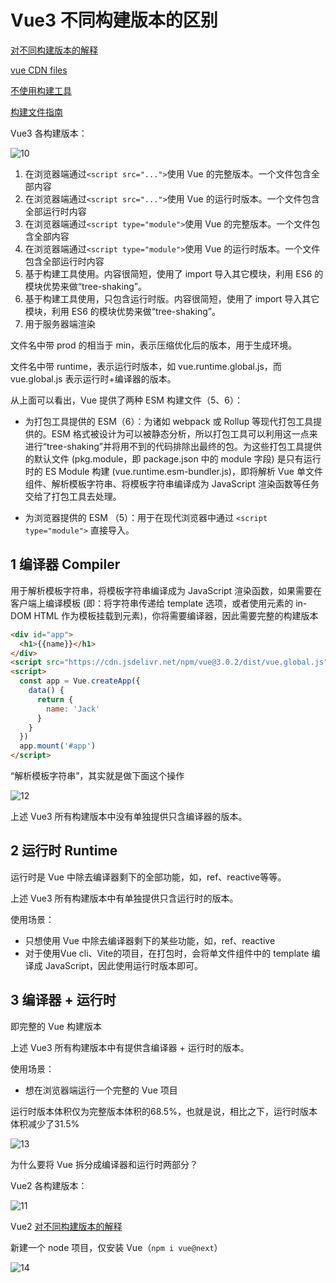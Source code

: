 # Vue3 不同构建版本的区别

[对不同构建版本的解释](https://v3.cn.vuejs.org/guide/installation.html#%E5%AF%B9%E4%B8%8D%E5%90%8C%E6%9E%84%E5%BB%BA%E7%89%88%E6%9C%AC%E7%9A%84%E8%A7%A3%E9%87%8A)

[vue CDN files](https://cdn.jsdelivr.net/npm/vue@3.0.2/dist/)

[不使用构建工具](https://cn.vuejs.org/guide/best-practices/production-deployment.html#without-build-tools)

[构建文件指南](https://github.com/vuejs/core/tree/main/packages/vue#which-dist-file-to-use)

Vue3 各构建版本：

![10](http://image.newarea.site/20230828/10.png)

1. 在浏览器端通过`<script src="...">`使用 Vue 的完整版本。一个文件包含全部内容
2. 在浏览器端通过`<script src="...">`使用 Vue 的运行时版本。一个文件包含全部运行时内容
3. 在浏览器端通过`<script type="module">`使用 Vue 的完整版本。一个文件包含全部内容
4. 在浏览器端通过`<script type="module">`使用 Vue 的运行时版本。一个文件包含全部运行时内容
5. 基于构建工具使用。内容很简短，使用了 import 导入其它模块，利用 ES6 的模块优势来做“tree-shaking”。
6. 基于构建工具使用，只包含运行时版。内容很简短，使用了 import 导入其它模块，利用 ES6 的模块优势来做“tree-shaking”。
7. 用于服务器端渲染



文件名中带 prod 的相当于 min，表示压缩优化后的版本，用于生成环境。

文件名中带 runtime，表示运行时版本，如 vue.runtime.global.js，而 vue.global.js 表示运行时+编译器的版本。

从上面可以看出，Vue 提供了两种 ESM 构建文件（5、6）：

- 为打包工具提供的 ESM（6）：为诸如 webpack 或 Rollup 等现代打包工具提供的。ESM 格式被设计为可以被静态分析，所以打包工具可以利用这一点来进行“tree-shaking”并将用不到的代码排除出最终的包。为这些打包工具提供的默认文件 (pkg.module，即 package.json 中的 module 字段) 是只有运行时的 ES Module 构建 (vue.runtime.esm-bundler.js)，即将解析 Vue 单文件组件、解析模板字符串、将模板字符串编译成为 JavaScript 渲染函数等任务交给了打包工具去处理。

- 为浏览器提供的 ESM （5）：用于在现代浏览器中通过 `<script type="module">` 直接导入。

## 1 编译器 Compiler

用于解析模板字符串，将模板字符串编译成为 JavaScript 渲染函数，如果需要在客户端上编译模板 (即：将字符串传递给 template 选项，或者使用元素的 in-DOM HTML 作为模板挂载到元素)，你将需要编译器，因此需要完整的构建版本

```html
<div id="app">
  <h1>{{name}}</h1>
</div>
<script src="https://cdn.jsdelivr.net/npm/vue@3.0.2/dist/vue.global.js"></script>
<script>
  const app = Vue.createApp({
    data() {
      return {
        name: 'Jack'
      }
    }
  })
  app.mount('#app')
</script>
```

“解析模板字符串”，其实就是做下面这个操作

![12](http://image.newarea.site/20230828/12.png)

上述 Vue3 所有构建版本中没有单独提供只含编译器的版本。

## 2 运行时 Runtime

运行时是 Vue 中除去编译器剩下的全部功能，如，ref、reactive等等。

上述 Vue3 所有构建版本中有单独提供只含运行时的版本。

使用场景：

- 只想使用 Vue 中除去编译器剩下的某些功能，如，ref、reactive
- 对于使用Vue cli、Vite的项目，在打包时，会将单文件组件中的 template 编译成 JavaScript，因此使用运行时版本即可。

## 3 编译器 + 运行时

即完整的 Vue 构建版本

上述 Vue3 所有构建版本中有提供含编译器 + 运行时的版本。

使用场景：

-  想在浏览器端运行一个完整的 Vue 项目

运行时版本体积仅为完整版本体积的68.5%，也就是说，相比之下，运行时版本体积减少了31.5%

![13](http://image.newarea.site/20230828/13.png)

为什么要将 Vue 拆分成编译器和运行时两部分？

Vue2 各构建版本：

![11](http://image.newarea.site/20230828/11.png)

Vue2 [对不同构建版本的解释](https://cn.vuejs.org/v2/guide/installation.html#%E5%AF%B9%E4%B8%8D%E5%90%8C%E6%9E%84%E5%BB%BA%E7%89%88%E6%9C%AC%E7%9A%84%E8%A7%A3%E9%87%8A)

新建一个 node 项目，仅安装 Vue（`npm i vue@next`）

![14](http://image.newarea.site/20230828/14.png)
